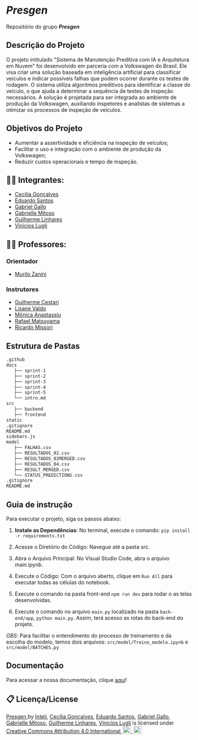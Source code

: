 # _Presgen_
Repositório do grupo _**Presgen**_

## Descrição do Projeto
O projeto intitulado "Sistema de Manutenção Preditiva com IA e Arquitetura em Nuvem" foi desenvolvido em parceria com a Volkswagen do Brasil. Ele visa criar uma solução baseada em inteligência artificial para classificar veículos e indicar possíveis falhas que podem ocorrer durante os testes de rodagem. O sistema utiliza algoritmos preditivos para identificar a classe do veículo, o que ajuda a determinar a sequência de testes de inspeção necessários. A solução é projetada para ser integrada ao ambiente de produção da Volkswagen, auxiliando inspetores e analistas de sistemas a otimizar os processos de inspeção de veículos.

## Objetivos do Projeto
- Aumentar a assertividade e eficiência na inspeção de veículos;
- Facilitar o uso e integração com o ambiente de produção da Volkswagen;
- Reduzir custos operacionais e tempo de inspeção.

## 👨‍🎓 Integrantes: 
- <a href="https://www.linkedin.com/in/cec%C3%ADlia-alonso-gon%C3%A7alves-3aa4bb271/">Cecilia Gonçalves</a>
- <a href="https://www.linkedin.com/in/eduardo-henrique-dos-santos/">Eduardo Santos</a>
- <a href="https://www.linkedin.com/in/gabriel-gallo-m-coutinho-443809232/">Gabriel Gallo</a>
- <a href="https://www.linkedin.com/in/gabrielle-mitoso/">Gabrielle Mitoso</a>
- <a href="https://www.linkedin.com/in/guilherme-ferreira-linhares-8638411a1/">Guilherme Linhares</a>
- <a href="https://www.linkedin.com/in/vinicioslugli/">Vinicios Lugli</a>

## 👩‍🏫 Professores:
### Orientador
- <a href="https://www.linkedin.com/in/murilo-zanini-de-carvalho-0980415b/">Murilo Zanini</a>
### Instrutores
- <a href="https://www.linkedin.com/in/gui-cestari/">Guilherme Cestari</a>
- <a href="https://www.linkedin.com/in/lisane-valdo/">Lisane Valdo</a> 
- <a href="https://www.linkedin.com/in/monica-anastassiu-d-sc-2568522/">Mônica Anastassiu</a>
- <a href="https://www.linkedin.com/in/rafaelmatsuyama/">Rafael Matsuyama</a> 
- <a href="https://www.linkedin.com/in/ricardo-jos%C3%A9-missori/">Ricardo Missori</a>

## Estrutura de Pastas
```bash
.github
docs
   ├── sprint-1
   ├── sprint-2
   ├── sprint-3 
   ├── sprint-4
   ├── sprint-5
   └── intro.md
src
   ├── backend
   ├── frontend
static
.gitignore
README.md
sidebars.js
model
   ├── FALHAS.csv
   ├── RESULTADOS_02.csv
   ├── RESULTADOS_02MERGED.csv
   ├── RESULTADOS_04.csv
   ├── RESULT_MERGED.csv
   └── STATUS_PREDICTIONS.csv
.gitignore
README.md

````

## Guia de instrução 

Para executar o projeto, siga os passos abaixo:
1. **Instale as Dependências**: No terminal, execute o comando: `pip install -r requirements.txt`

2. Acesse o Diretório do Código: Navegue até a pasta src.

3. Abra o Arquivo Principal: No Visual Studio Code, abra o arquivo main.ipynb.

4. Execute o Código: Com o arquivo aberto, clique em `Run All` para executar todas as células do notebook.

5. Execute o comando na pasta front-end `npm run dev` para rodar o as telas desenvolvidas.

6. Execute o comando no arquivo `main.py` localizado na pasta `back-end/app`, `python main.py`. Assim, terá acesso as rotas do back-end do projeto.

*OBS*: Para facilitar o entendimento do processo de treinamento e da escolha do modelo, temos dois arquivos: `src/model/Treino_modelo.ipynb` e `src/model/BATCHES.py`

## Documentação

Para acessar a nossa documentação, clique [aqui](https://inteli-college.github.io/2024-2A-T08-EC07-G02/)!

## 📋 Licença/License

<div xmlns:cc="http://creativecommons.org/ns#" xmlns:dct="http://purl.org/dc/terms/">
    <a property="dct:title" rel="cc:attributionURL" href="https://github.com/Inteli-College/2024-2A-T08-EC07-G02/">
        Presgen
    </a>
    <span>
        by
    </span>
    <span property="cc:attributionName">
        <a href="https://www.inteli.edu.br/">Inteli</a>,
        <a href="https://www.linkedin.com/in/cec%C3%ADlia-alonso-gon%C3%A7alves-3aa4bb271/">Cecília Gonçalves</a>,
        <a href="https://www.linkedin.com/in/eduardo-henrique-dos-santos/">Eduardo Santos</a>,
        <a href="https://www.linkedin.com/in/gabriel-gallo-m-coutinho-443809232/">Gabriel Gallo</a>,
        <a href="https://www.linkedin.com/in/gabrielle-mitoso/">Gabrielle Mitoso</a>,
        <a href="https://www.linkedin.com/in/guilherme-ferreira-linhares-8638411a1/">Guilherme Linhares</a>,
        <a href="https://www.linkedin.com/in/vinicioslugli/">Vinicios Lugli</a>
    </span> 
    <span>
        is licensed under
    </span>
    <a href="https://creativecommons.org/licenses/by/4.0/?ref=chooser-v1" target="_blank" rel="license noopener noreferrer" style="display:inline-block;">
        Creative Commons Attribution 4.0 International
        <img style="height:22px!important;margin-left:3px;vertical-align:text-bottom;" src="https://mirrors.creativecommons.org/presskit/icons/cc.svg?ref=chooser-v1" alt="Creative Commons">
        <img style="height:22px!important;margin-left:3px;vertical-align:text-bottom;" src="https://mirrors.creativecommons.org/presskit/icons/by.svg?ref=chooser-v1" alt="Attribution">
    </a>
</div>
